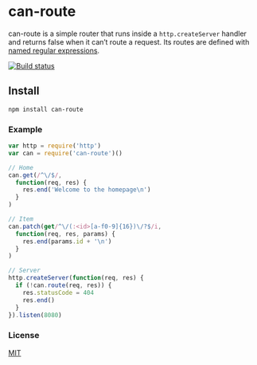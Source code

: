 # can-route
can-route is a simple router that runs inside a `http.createServer` handler and returns false when it can’t route a request. Its routes are defined with [named regular expressions](https://npm.im/named-regexp).

[![Build status](https://travis-ci.org/michaelrhodes/can-route.png?branch=master)](https://travis-ci.org/michaelrhodes/can-route)


## Install
```
npm install can-route
```

### Example
``` js
var http = require('http')
var can = require('can-route')()

// Home
can.get(/^\/$/,
  function(req, res) {
    res.end('Welcome to the homepage\n')
  }
)

// Item
can.patch(get/^\/(:<id>[a-f0-9]{16})\/?$/i,
  function(req, res, params) {
    res.end(params.id + '\n')
  }
)

// Server
http.createServer(function(req, res) {
  if (!can.route(req, res)) {
    res.statusCode = 404
    res.end()
  }
}).listen(8080)
```

### License
[MIT](http://opensource.org/licenses/MIT)
